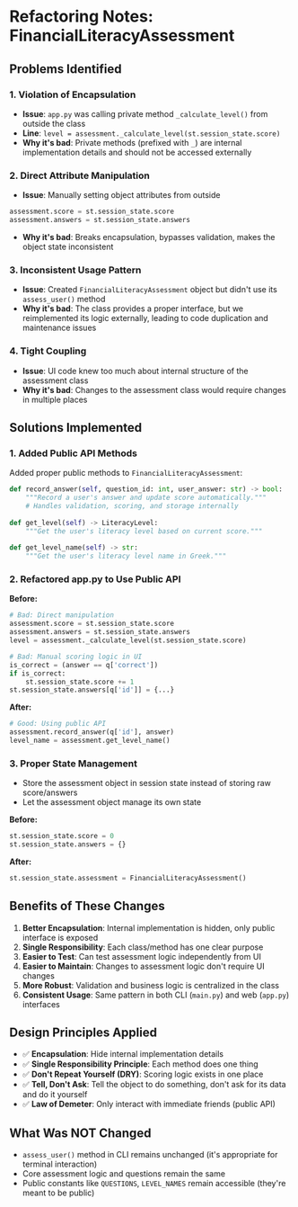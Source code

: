 # Refactoring Notes: FinancialLiteracyAssessment

## Problems Identified

### 1. **Violation of Encapsulation**
- **Issue**: `app.py` was calling private method `_calculate_level()` from outside the class
- **Line**: `level = assessment._calculate_level(st.session_state.score)`
- **Why it's bad**: Private methods (prefixed with `_`) are internal implementation details and should not be accessed externally

### 2. **Direct Attribute Manipulation**
- **Issue**: Manually setting object attributes from outside
```python
assessment.score = st.session_state.score
assessment.answers = st.session_state.answers
```
- **Why it's bad**: Breaks encapsulation, bypasses validation, makes the object state inconsistent

### 3. **Inconsistent Usage Pattern**
- **Issue**: Created `FinancialLiteracyAssessment` object but didn't use its `assess_user()` method
- **Why it's bad**: The class provides a proper interface, but we reimplemented its logic externally, leading to code duplication and maintenance issues

### 4. **Tight Coupling**
- **Issue**: UI code knew too much about internal structure of the assessment class
- **Why it's bad**: Changes to the assessment class would require changes in multiple places

## Solutions Implemented

### 1. **Added Public API Methods**
Added proper public methods to `FinancialLiteracyAssessment`:

```python
def record_answer(self, question_id: int, user_answer: str) -> bool:
    """Record a user's answer and update score automatically."""
    # Handles validation, scoring, and storage internally
    
def get_level(self) -> LiteracyLevel:
    """Get the user's literacy level based on current score."""
    
def get_level_name(self) -> str:
    """Get the user's literacy level name in Greek."""
```

### 2. **Refactored app.py to Use Public API**

**Before:**
```python
# Bad: Direct manipulation
assessment.score = st.session_state.score
assessment.answers = st.session_state.answers
level = assessment._calculate_level(st.session_state.score)

# Bad: Manual scoring logic in UI
is_correct = (answer == q['correct'])
if is_correct:
    st.session_state.score += 1
st.session_state.answers[q['id']] = {...}
```

**After:**
```python
# Good: Using public API
assessment.record_answer(q['id'], answer)
level_name = assessment.get_level_name()
```

### 3. **Proper State Management**
- Store the assessment object in session state instead of storing raw score/answers
- Let the assessment object manage its own state

**Before:**
```python
st.session_state.score = 0
st.session_state.answers = {}
```

**After:**
```python
st.session_state.assessment = FinancialLiteracyAssessment()
```

## Benefits of These Changes

1. **Better Encapsulation**: Internal implementation is hidden, only public interface is exposed
2. **Single Responsibility**: Each class/method has one clear purpose
3. **Easier to Test**: Can test assessment logic independently from UI
4. **Easier to Maintain**: Changes to assessment logic don't require UI changes
5. **More Robust**: Validation and business logic is centralized in the class
6. **Consistent Usage**: Same pattern in both CLI (`main.py`) and web (`app.py`) interfaces

## Design Principles Applied

- ✅ **Encapsulation**: Hide internal implementation details
- ✅ **Single Responsibility Principle**: Each method does one thing
- ✅ **Don't Repeat Yourself (DRY)**: Scoring logic exists in one place
- ✅ **Tell, Don't Ask**: Tell the object to do something, don't ask for its data and do it yourself
- ✅ **Law of Demeter**: Only interact with immediate friends (public API)

## What Was NOT Changed

- `assess_user()` method in CLI remains unchanged (it's appropriate for terminal interaction)
- Core assessment logic and questions remain the same
- Public constants like `QUESTIONS`, `LEVEL_NAMES` remain accessible (they're meant to be public)
